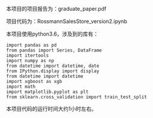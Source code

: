 本项目的项目报告为：graduate_paper.pdf

项目代码为：RossmannSalesStore_version2.ipynb

本项目使用python3.6，涉及到的库有：

```
import pandas as pd
from pandas import Series, DataFrame
import itertools
import numpy as np
from datetime import datetime, date
from IPython.display import display
from datetime import datetime
import xgboost as xgb
import math
import matplotlib.pyplot as plt
from sklearn.cross_validation import train_test_split
```

本项目代码的运行时间大约1小时左右。